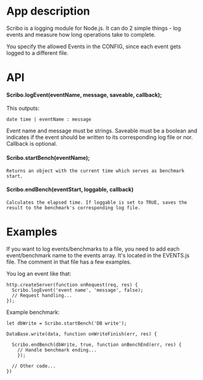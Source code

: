 # App description

Scribo is a logging module for Node.js. It can do 2 simple things - log events and measure how long operations take to complete.

You specify the allowed Events in the CONFIG, since each event gets logged to a different file.
# API
#### Scribo.logEvent(eventName, message, saveable, callback);
This outputs:

    date time | eventName : message

Event name and message must be strings. Saveable must be a boolean and indicates if the event should be written to its corresponding log file or nor. Callback is optional.

#### Scribo.startBench(eventName);
    Returns an object with the current time which serves as benchmark start.

#### Scribo.endBench(eventStart, loggable, callback)
    Calculates the elapsed time. If loggable is set to TRUE, saves the result to the benchmark's corresponding log file.

# Examples
If you want to log events/benchmarks to a file, you need to add each event/benchmark name to the events array. It's located in the EVENTS.js file. The comment in that file has a few examples.

You log an event like that:

    http.createServer(function onRequest(req, res) {
      Scribo.logEvent('event name', 'message', false);
      // Request handling...
    });

Example benchmark:

    let dbWrite = Scribo.startBench('DB write');

    DataBase.write(data, function onWriteFinish(err, res) {

      Scribo.endBench(dbWrite, true, function onBenchEnd(err, res) {
        // Handle benchmark ending...
        });

      // Other code...
    })
